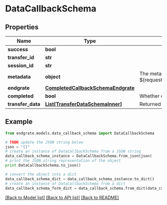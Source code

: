 # DataCallbackSchema


## Properties

Name | Type | Description | Notes
------------ | ------------- | ------------- | -------------
**success** | **bool** |  | [optional] 
**transfer_id** | **str** |  | [optional] 
**session_id** | **str** |  | [optional] 
**metadata** | **object** | The metadata from ${request.body#/data_webhook/metadata}. | [optional] 
**endgrate** | [**CompletedCallbackSchemaEndgrate**](CompletedCallbackSchemaEndgrate.md) |  | [optional] 
**completed** | **bool** | Whether or not the transfer has completed. | [optional] 
**transfer_data** | [**List[TransferDataSchemaInner]**](TransferDataSchemaInner.md) | Returned transfer data. | [optional] 

## Example

```python
from endgrate.models.data_callback_schema import DataCallbackSchema

# TODO update the JSON string below
json = "{}"
# create an instance of DataCallbackSchema from a JSON string
data_callback_schema_instance = DataCallbackSchema.from_json(json)
# print the JSON string representation of the object
print DataCallbackSchema.to_json()

# convert the object into a dict
data_callback_schema_dict = data_callback_schema_instance.to_dict()
# create an instance of DataCallbackSchema from a dict
data_callback_schema_form_dict = data_callback_schema.from_dict(data_callback_schema_dict)
```
[[Back to Model list]](../README.md#documentation-for-models) [[Back to API list]](../README.md#documentation-for-api-endpoints) [[Back to README]](../README.md)


